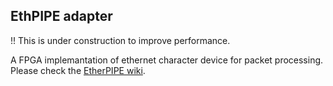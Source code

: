EthPIPE adapter
---------------

!! This is under construction to improve performance.

A FPGA implemantation of ethernet character device for packet processing.
Please check the [EtherPIPE wiki](https://github.com/sora/ethpipe/wiki).

